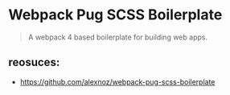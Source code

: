 # Webpack Pug SCSS Boilerplate
> A webpack 4 based boilerplate for building web apps.


## reosuces:
- https://github.com/alexnoz/webpack-pug-scss-boilerplate
